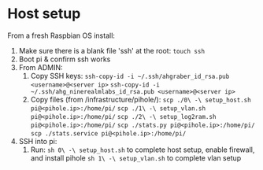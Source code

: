 # Host setup

From a fresh Raspbian OS install:
1. Make sure there is a blank file 'ssh' at the root: ```touch ssh```
2. Boot pi & confirm ssh works
3. From ADMIN: 
   1. Copy SSH keys:
   ```ssh-copy-id -i ~/.ssh/ahgraber_id_rsa.pub <username>@<server ip>```
   ```ssh-copy-id -i ~/.ssh/ahg_ninerealmlabs_id_rsa.pub <username>@<server ip>```
   2. Copy files (from <git repo>/infrastructure/pihole/):
   ```scp ./0\ -\ setup_host.sh pi@<pihole.ip>:/home/pi/```
   ```scp ./1\ -\ setup_vlan.sh pi@<pihole.ip>:/home/pi/```
   ```scp ./2\ -\ setup_log2ram.sh pi@<pihole.ip>:/home/pi/```
   ```scp ./stats.py pi@<pihole.ip>:/home/pi/```
   ```scp ./stats.service pi@<pihole.ip>:/home/pi/```
4. SSH into pi:
   1. Run:
   ```sh 0\ -\ setup_host.sh``` to complete host setup, enable firewall, and install pihole
   ```sh 1\ -\ setup_vlan.sh``` to complete vlan setup